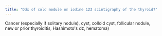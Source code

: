 ```yaml
---
title: "Ddx of cold nodule on iodine 123 scintigraphy of the thyroid?"
---
```

Cancer (especially if solitary nodule), cyst, colloid cyst, follicular nodule, new or prior thyroiditis, Hashimoto's dz, hematoma)


